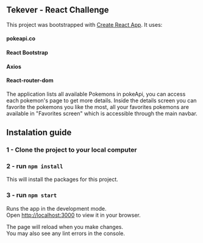 ## Tekever - React Challenge

This project was bootstrapped with [Create React App](https://github.com/facebook/create-react-app).
It uses:
#### pokeapi.co
#### React Bootstrap
#### Axios
#### React-router-dom

The application lists all available Pokemons in pokeApi, you can access each pokemon's page to get more details. 
Inside the details screen you can favorite the pokemons you like the most, all your favorites pokemons are available in "Favorites screen" which is accessible through the main navbar.


## Instalation guide
### 1 - Clone the project to your local computer

### 2 - run `npm install`
This will install the packages for this project.

### 3 - run `npm start`

Runs the app in the development mode.\
Open [http://localhost:3000](http://localhost:3000) to view it in your browser.

The page will reload when you make changes.\
You may also see any lint errors in the console.
